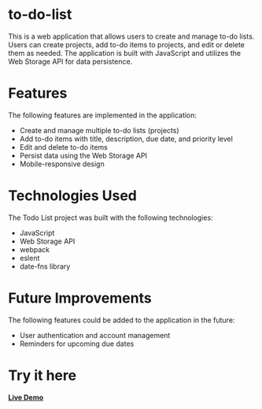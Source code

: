 # to-do-list

This is a web application that allows users to create and manage to-do lists. Users can create projects, add to-do items to projects, and edit or delete them as needed. The application is built with JavaScript and utilizes the Web Storage API for data persistence.

# Features

The following features are implemented in the application:

- Create and manage multiple to-do lists (projects)
- Add to-do items with title, description, due date, and priority level
- Edit and delete to-do items
- Persist data using the Web Storage API
- Mobile-responsive design

# Technologies Used

The Todo List project was built with the following technologies:

- JavaScript
- Web Storage API
- webpack
- eslent
- date-fns library

# Future Improvements

The following features could be added to the application in the future:

- User authentication and account management
- Reminders for upcoming due dates

# Try it here

<a href ="https://Mohamed-24-03-2022.github.io/to-do-list/"> <strong> Live Demo </strong> </a>
